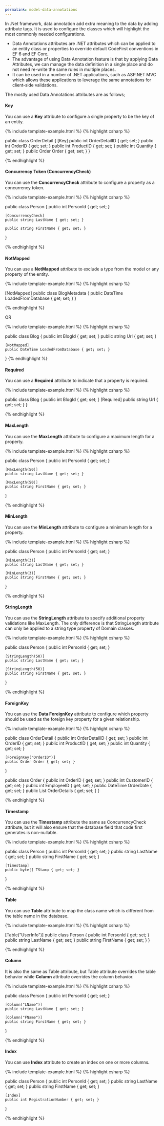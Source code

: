 ```yaml
---
permalink: model-data-annotations
---
```


In .Net framework, data annotation add extra meaning to the data by adding attribute tags. It is used to configure the classes which will highlight the most commonly needed configurations.

 - Data Annotations attributes are .NET attributes which can be applied to an entity class or properties to override default CodeFirst conventions in EF 6 and EF Core.
 - The advantage of using Data Annotation feature is that by applying Data Attributes, we can manage the data definition in a single place and do not need re-write the same rules in multiple places.
 - It can be used in a number of .NET applications, such as ASP.NET MVC which allows these applications to leverage the same annotations for client-side validations.

The mostly used Data Annotations attributes are as follows;

#### Key

You can use a **Key** attribute to configure a single property to be the key of an entity.

{% include template-example.html %} 
{% highlight csharp %}

public class OrderDetail
{
    [Key]
    public int OrderDetailID { get; set; }
    public int OrderID { get; set; }
    public int ProductID { get; set; }
    public int Quantity { get; set; }
    public Order Order { get; set; }
}

{% endhighlight %} 

#### Concurrency Token (ConcurrencyCheck)

You can use the **ConcurrencyCheck** attribute to configure a property as a concurrency token.

{% include template-example.html %} 
{% highlight csharp %}

public class Person
{
    public int PersonId { get; set; }

    [ConcurrencyCheck]
    public string LastName { get; set; }

    public string FirstName { get; set; }
}

{% endhighlight %} 

#### NotMapped

You can use a **NotMapped** attribute to exclude a type from the model or any property of the entity.

{% include template-example.html %} 
{% highlight csharp %}

[NotMapped]
public class BlogMetadata
{
    public DateTime LoadedFromDatabase { get; set; }
}

{% endhighlight %} 

OR

{% include template-example.html %} 
{% highlight csharp %}


public class Blog
{
    public int BlogId { get; set; }
    public string Url { get; set; }

    [NotMapped]
    public DateTime LoadedFromDatabase { get; set; }
}
{% endhighlight %} 

#### Required

You can use a **Required** attribute to indicate that a property is required.

{% include template-example.html %} 
{% highlight csharp %}

public class Blog
{
    public int BlogId { get; set; }
    [Required]
    public string Url { get; set; }
}

{% endhighlight %} 

#### MaxLength

You can use the **MaxLength** attribute to configure a maximum length for a property. 

{% include template-example.html %} 
{% highlight csharp %}

public class Person
{
    public int PersonId { get; set; }

    [MaxLength(50)]
    public string LastName { get; set; }

    [MaxLength(50)]
    public string FirstName { get; set; }
}

{% endhighlight %} 


#### MinLength 

You can use the **MinLength** attribute to configure a minimum length for a property. 

{% include template-example.html %} 
{% highlight csharp %}

public class Person
{
    public int PersonId { get; set; }

    [MinLength(3)]
    public string LastName { get; set; }

    [MinLength(3)]
    public string FirstName { get; set; }
}

{% endhighlight %}

#### StringLength

You can use the **StringLength** attribute to specify additional property validations like MaxLength. The only difference is that StringLength attribute can only be applied to a string type property of Domain classes.

{% include template-example.html %} 
{% highlight csharp %}

public class Person
{
    public int PersonId { get; set; }

    [StringLength(50)]
    public string LastName { get; set; }

    [StringLength(50)]
    public string FirstName { get; set; }
}

{% endhighlight %} 

#### ForeignKey

You can use the **Data ForeignKey** attribute to configure which property should be used as the foreign key property for a given relationship.

{% include template-example.html %} 
{% highlight csharp %}

public class OrderDetail
{
    public int OrderDetailID { get; set; }
    public int OrderID { get; set; }
    public int ProductID { get; set; }
    public int Quantity { get; set; }

    [ForeignKey("OrderID")]
    public Order Order { get; set; }
}

public class Order
{
    public int OrderID { get; set; }
    public int CustomerID { get; set; }
    public int EmployeeID { get; set; }
    public DateTime OrderDate { get; set; }
    public List<OrderDetail> OrderDetails { get; set; }
}

{% endhighlight %} 

#### Timestamp

You can use the **Timestamp** attribute the same as ConcurrencyCheck attribute, but it will also ensure that the database field that code first generates is non-nullable.

{% include template-example.html %} 
{% highlight csharp %}

public class Person
{
    public int PersonId { get; set; }
    public string LastName { get; set; }
    public string FirstName { get; set; }

    [Timestamp]
    public byte[] TStamp { get; set; }
}

{% endhighlight %} 

#### Table

You can use **Table** attribute to map the class name which is different from the table name in the database.

{% include template-example.html %} 
{% highlight csharp %}

[Table("UserInfo")]
public class Person
{
    public int PersonId { get; set; }
    public string LastName { get; set; }
    public string FirstName { get; set; }
}

{% endhighlight %} 

#### Column

It is also the same as Table attribute, but Table attribute overrides the table behavior while **Column** attribute overrides the column behavior.

{% include template-example.html %} 
{% highlight csharp %}

public class Person
{
    public int PersonId { get; set; }

    [Column("LName")]
    public string LastName { get; set; }

    [Column("FName")]
    public string FirstName { get; set; }
}

{% endhighlight %} 

#### Index

You can use **Index** attribute to create an index on one or more columns.

{% include template-example.html %} 
{% highlight csharp %}

public class Person
{
    public int PersonId { get; set; }
    public string LastName { get; set; }
    public string FirstName { get; set; }

    [Index]
    public int RegistrationNumber { get; set; }
}

{% endhighlight %} 
